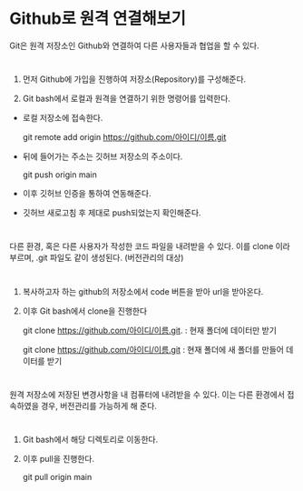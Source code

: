 # Github로 원격 연결해보기

Git은 원격 저장소인 Github와 연결하여 다른 사용자들과 협업을 할 수 있다.

#

1. 먼저 Github에 가입을 진행하여 저장소(Repository)를 구성해준다.

2. Git bash에서 로컬과 원격을 연결하기 위한 명령어를 입력한다.

- 로컬 저장소에 접속한다.

    git remote add origin https://github.com/아이디/이름.git

- 뒤에 들어가는 주소는 깃허브 저장소의 주소이다.

    git push origin main

- 이후 깃허브 인증을 통하여 연동해준다.

- 깃허브 새로고침 후 제대로 push되었는지 확인해준다.

#

다른 환경, 혹은 다른 사용자가 작성한 코드 파일을 내려받을 수 있다.
이를 clone 이라 부르며, .git 파일도 같이 생성된다. (버전관리의 대상)

#

1. 복사하고자 하는 github의 저장소에서 code 버튼을 받아 url을 받아온다.

2. 이후 Git bash에서 clone을 진행한다

    git clone https://github.com/아이디/이름.git. : 현재 폴더에 데이터만 받기

    git clone https://github.com/아이디/이름.git : 현재 폴더에 새 폴더를 만들어 데이터를 받기

#

원격 저장소에 저장된 변경사항을 내 컴퓨터에 내려받을 수 있다.
이는 다른 환경에서 접속하였을 경우, 버전관리를 가능하게 해 준다.

#

1. Git bash에서 해당 디렉토리로 이동한다.

2. 이후 pull을 진행한다.

    git pull origin main


